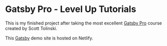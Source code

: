 # Gatsby Pro - Level Up Tutorials

This is my finished project after taking the most excellent [Gatsby Pro](https://www.leveluptutorials.com/tutorials/pro-gatsby) course created by Scott Tolinski.

This [Gatsby](https://www.gatsbyjs.org) demo site is hosted on Netlify.
